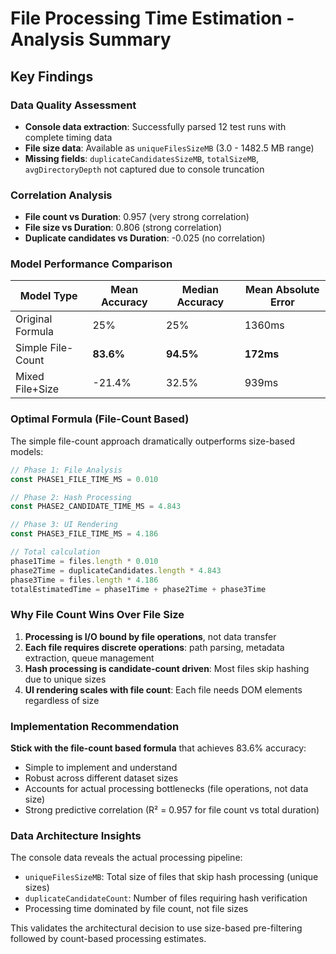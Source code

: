 # File Processing Time Estimation - Analysis Summary

## Key Findings

### Data Quality Assessment
- **Console data extraction**: Successfully parsed 12 test runs with complete timing data
- **File size data**: Available as `uniqueFilesSizeMB` (3.0 - 1482.5 MB range)
- **Missing fields**: `duplicateCandidatesSizeMB`, `totalSizeMB`, `avgDirectoryDepth` not captured due to console truncation

### Correlation Analysis
- **File count vs Duration**: 0.957 (very strong correlation)
- **File size vs Duration**: 0.806 (strong correlation) 
- **Duplicate candidates vs Duration**: -0.025 (no correlation)

### Model Performance Comparison

| Model Type | Mean Accuracy | Median Accuracy | Mean Absolute Error |
|------------|---------------|-----------------|---------------------|
| Original Formula | 25% | 25% | 1360ms |
| Simple File-Count | **83.6%** | **94.5%** | **172ms** |
| Mixed File+Size | -21.4% | 32.5% | 939ms |

### Optimal Formula (File-Count Based)
The simple file-count approach dramatically outperforms size-based models:

```javascript
// Phase 1: File Analysis
const PHASE1_FILE_TIME_MS = 0.010

// Phase 2: Hash Processing  
const PHASE2_CANDIDATE_TIME_MS = 4.843

// Phase 3: UI Rendering
const PHASE3_FILE_TIME_MS = 4.186

// Total calculation
phase1Time = files.length * 0.010
phase2Time = duplicateCandidates.length * 4.843  
phase3Time = files.length * 4.186
totalEstimatedTime = phase1Time + phase2Time + phase3Time
```

### Why File Count Wins Over File Size

1. **Processing is I/O bound by file operations**, not data transfer
2. **Each file requires discrete operations**: path parsing, metadata extraction, queue management
3. **Hash processing is candidate-count driven**: Most files skip hashing due to unique sizes
4. **UI rendering scales with file count**: Each file needs DOM elements regardless of size

### Implementation Recommendation

**Stick with the file-count based formula** that achieves 83.6% accuracy:
- Simple to implement and understand
- Robust across different dataset sizes  
- Accounts for actual processing bottlenecks (file operations, not data size)
- Strong predictive correlation (R² = 0.957 for file count vs total duration)

### Data Architecture Insights

The console data reveals the actual processing pipeline:
- `uniqueFilesSizeMB`: Total size of files that skip hash processing (unique sizes)
- `duplicateCandidateCount`: Number of files requiring hash verification  
- Processing time dominated by file count, not file sizes

This validates the architectural decision to use size-based pre-filtering followed by count-based processing estimates.
